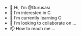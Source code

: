 - 👋 Hi, I’m @Gurusasi
- 👀 I’m interested in C 
-  🌱 I’m currently learning C 
- 💞️ I’m looking to collaborate on ...
- 📫 How to reach me ...

<!---
Gurusasi/Gurusasi is a ✨ special ✨ repository because its `README.md` (this file) appears on your GitHub profile.
You can click the Preview link to take a look at your changes.
--->
